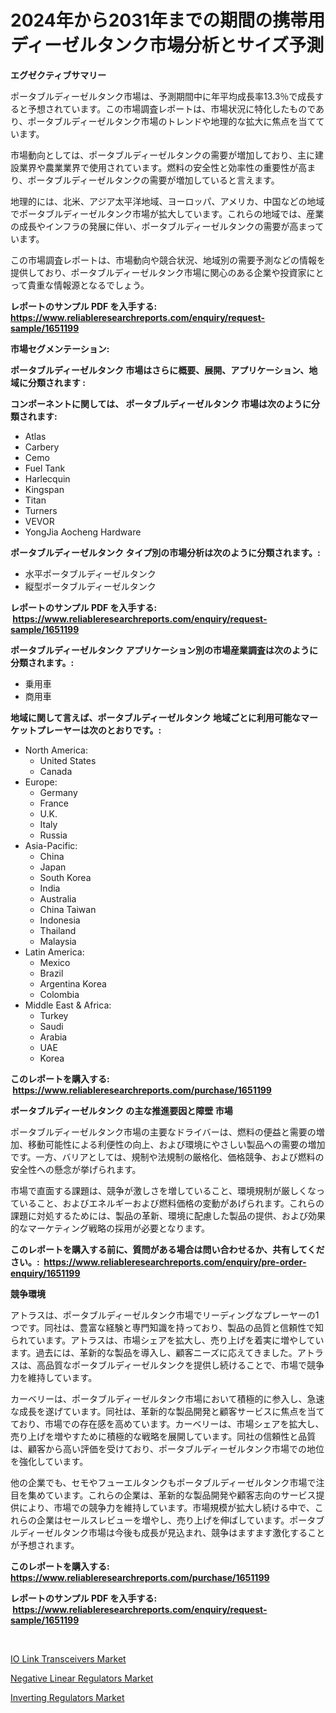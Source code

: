 <p><h1>2024年から2031年までの期間の携帯用ディーゼルタンク市場分析とサイズ予測</h1></p><p><strong>エグゼクティブサマリー</strong></p>
<p><p>ポータブルディーゼルタンク市場は、予測期間中に年平均成長率13.3％で成長すると予想されています。この市場調査レポートは、市場状況に特化したものであり、ポータブルディーゼルタンク市場のトレンドや地理的な拡大に焦点を当てています。</p><p>市場動向としては、ポータブルディーゼルタンクの需要が増加しており、主に建設業界や農業業界で使用されています。燃料の安全性と効率性の重要性が高まり、ポータブルディーゼルタンクの需要が増加していると言えます。</p><p>地理的には、北米、アジア太平洋地域、ヨーロッパ、アメリカ、中国などの地域でポータブルディーゼルタンク市場が拡大しています。これらの地域では、産業の成長やインフラの発展に伴い、ポータブルディーゼルタンクの需要が高まっています。</p><p>この市場調査レポートは、市場動向や競合状況、地域別の需要予測などの情報を提供しており、ポータブルディーゼルタンク市場に関心のある企業や投資家にとって貴重な情報源となるでしょう。</p></p>
<p><strong>レポートのサンプル PDF を入手する: <a href="https://www.reliableresearchreports.com/enquiry/request-sample/1651199">https://www.reliableresearchreports.com/enquiry/request-sample/1651199</a></strong></p>
<p><strong>市場セグメンテーション:</strong></p>
<p><strong> ポータブルディーゼルタンク 市場はさらに概要、展開、アプリケーション、地域に分類されます :</strong></p>
<p><strong>コンポーネントに関しては、 ポータブルディーゼルタンク 市場は次のように分類されます: &nbsp;</strong></p>
<p><ul><li>Atlas</li><li>Carbery</li><li>Cemo</li><li>Fuel Tank</li><li>Harlecquin</li><li>Kingspan</li><li>Titan</li><li>Turners</li><li>VEVOR</li><li>YongJia Aocheng Hardware</li></ul></p>
<p><strong> ポータブルディーゼルタンク タイプ別の市場分析は次のように分類されます。:</strong></p>
<p><ul><li>水平ポータブルディーゼルタンク</li><li>縦型ポータブルディーゼルタンク</li></ul></p>
<p><strong>レポートのサンプル PDF を入手する: &nbsp;<a href="https://www.reliableresearchreports.com/enquiry/request-sample/1651199">https://www.reliableresearchreports.com/enquiry/request-sample/1651199</a></strong></p>
<p><strong> ポータブルディーゼルタンク アプリケーション別の市場産業調査は次のように分類されます。:</strong></p>
<p><ul><li>乗用車</li><li>商用車</li></ul></p>
<p><strong>地域に関して言えば、ポータブルディーゼルタンク 地域ごとに利用可能なマーケットプレーヤーは次のとおりです。:</strong></p>
<p><ul>
    <li>
        North America:
        <ul>
            <li>United States</li>
            <li>Canada</li>
        </ul>
    </li>
    <li>
        Europe:
        <ul>
            <li>Germany</li>
            <li>France</li>
            <li>U.K.</li>
            <li>Italy</li>
            <li>Russia</li>
        </ul>
    </li>
    <li>
        Asia-Pacific:
        <ul>
            <li>China</li>
            <li>Japan</li>
            <li>South Korea</li>
            <li>India</li>
            <li>Australia</li>
            <li>China Taiwan</li>
            <li>Indonesia</li>
            <li>Thailand</li>
            <li>Malaysia</li>
        </ul>
    </li>
    <li>
        Latin America:
        <ul>
            <li>Mexico</li>
            <li>Brazil</li>
            <li>Argentina Korea</li>
            <li>Colombia</li>
        </ul>
    </li>
    <li>
        Middle East & Africa:
        <ul>
            <li>Turkey</li>
            <li>Saudi</li>
            <li>Arabia</li>
            <li>UAE</li>
            <li>Korea</li>
        </ul>
    </li>
    </ul></p>
<p><strong>このレポートを購入する: &nbsp;<a href="https://www.reliableresearchreports.com/purchase/1651199">https://www.reliableresearchreports.com/purchase/1651199</a></strong></p>
<p><strong>ポータブルディーゼルタンク の主な推進要因と障壁 市場</strong></p>
<p><p>ポータブルディーゼルタンク市場の主要なドライバーは、燃料の便益と需要の増加、移動可能性による利便性の向上、および環境にやさしい製品への需要の増加です。一方、バリアとしては、規制や法規制の厳格化、価格競争、および燃料の安全性への懸念が挙げられます。</p><p>市場で直面する課題は、競争が激しさを増していること、環境規制が厳しくなっていること、およびエネルギーおよび燃料価格の変動があげられます。これらの課題に対処するためには、製品の革新、環境に配慮した製品の提供、および効果的なマーケティング戦略の採用が必要となります。</p></p>
<p><strong>このレポートを購入する前に、質問がある場合は問い合わせるか、共有してください。:&nbsp; <a href="https://www.reliableresearchreports.com/enquiry/pre-order-enquiry/1651199">https://www.reliableresearchreports.com/enquiry/pre-order-enquiry/1651199</a></strong></p>
<p><strong>競争環境</strong></p>
<p><p>アトラスは、ポータブルディーゼルタンク市場でリーディングなプレーヤーの1つです。同社は、豊富な経験と専門知識を持っており、製品の品質と信頼性で知られています。アトラスは、市場シェアを拡大し、売り上げを着実に増やしています。過去には、革新的な製品を導入し、顧客ニーズに応えてきました。アトラスは、高品質なポータブルディーゼルタンクを提供し続けることで、市場で競争力を維持しています。</p><p>カーベリーは、ポータブルディーゼルタンク市場において積極的に参入し、急速な成長を遂げています。同社は、革新的な製品開発と顧客サービスに焦点を当てており、市場での存在感を高めています。カーベリーは、市場シェアを拡大し、売り上げを増やすために積極的な戦略を展開しています。同社の信頼性と品質は、顧客から高い評価を受けており、ポータブルディーゼルタンク市場での地位を強化しています。</p><p>他の企業でも、セモやフューエルタンクもポータブルディーゼルタンク市場で注目を集めています。これらの企業は、革新的な製品開発や顧客志向のサービス提供により、市場での競争力を維持しています。市場規模が拡大し続ける中で、これらの企業はセールスレビューを増やし、売り上げを伸ばしています。ポータブルディーゼルタンク市場は今後も成長が見込まれ、競争はますます激化することが予想されます。</p></p>
<p><strong>このレポートを購入する: &nbsp; <a href="https://www.reliableresearchreports.com/purchase/1651199">https://www.reliableresearchreports.com/purchase/1651199</a></strong></p>
<p><strong>レポートのサンプル PDF を入手する: &nbsp;<a href="https://www.reliableresearchreports.com/enquiry/request-sample/1651199">https://www.reliableresearchreports.com/enquiry/request-sample/1651199</a></strong><strong></strong></p>
<p>&nbsp;</p>
<p><p><a href="https://github.com/PeterParrish5/Market-Research-Report-List-4/blob/main/io-link-transceivers-market.md">IO Link Transceivers Market</a></p><p><a href="https://github.com/Whitneyboyettebo9kiw7yr13/Market-Research-Report-List-1/blob/main/negative-linear-regulators-market.md">Negative Linear Regulators Market</a></p><p><a href="https://github.com/sonuprakash1/Market-Research-Report-List-2/blob/main/inverting-regulators-market.md">Inverting Regulators Market</a></p></p>